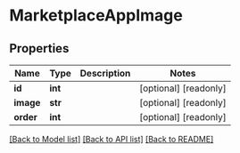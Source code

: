 # MarketplaceAppImage

## Properties
Name | Type | Description | Notes
------------ | ------------- | ------------- | -------------
**id** | **int** |  | [optional] [readonly] 
**image** | **str** |  | [optional] [readonly] 
**order** | **int** |  | [optional] [readonly] 

[[Back to Model list]](../README.md#documentation-for-models) [[Back to API list]](../README.md#documentation-for-api-endpoints) [[Back to README]](../README.md)


